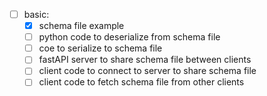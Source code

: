 - [ ] basic:
  - [x] schema file example
  - [ ] python code to deserialize from schema file
  - [ ] coe to serialize to schema file
  - [ ] fastAPI server to share schema file between clients
  - [ ] client code to connect to server to share schema file
  - [ ] client code to fetch schema file from other clients